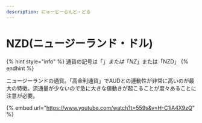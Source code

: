 ```yaml
---
description: にゅーじーらんど・どる
---
```


# NZD(ニュージーランド・ドル)

{% hint style="info" %}
通貨の記号は「$」または「NZ$」または「NZD」
{% endhint %}

ニュージーランドの通貨。「高金利通貨」でAUDとの連動性が非常に高いのが最大の特徴。流通量が少ないので急に大きな値動きが起こることが度々あることに注意が必要。



{% embed url="https://www.youtube.com/watch?t=559s&v=H-C1iA4X9zQ" %}
